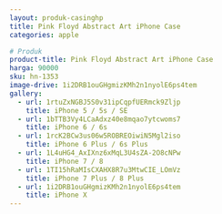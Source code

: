 ```yaml
---
layout: produk-casinghp
title: Pink Floyd Abstract Art iPhone Case
categories: apple

# Produk
product-title: Pink Floyd Abstract Art iPhone Case
harga: 90000
sku: hn-1353
image-drive: 1i2DRB1ouGHgmizKMh2n1nyolE6ps4tem
gallery:
  - url: 1rtuZxNGBJ5S0v31ipCqpfUERmck9Zljp
    title: iPhone 5 / 5s / SE
  - url: 1bTTB3Vy4LCaAdxz40e8mqao7ytcwoms7
    title: iPhone 6 / 6s
  - url: 1rcK2BCw3us06w5ROBREOiwiN5Mgl2iso
    title: iPhone 6 Plus / 6s Plus
  - url: 1L4uHG4_AxIXnz6xMqL3U4sZA-2O8cNPw
    title: iPhone 7 / 8
  - url: 1TI15hRaMIsCXAHX8R7u3MtwCIE_LOmVz
    title: iPhone 7 Plus / 8 Plus
  - url: 1i2DRB1ouGHgmizKMh2n1nyolE6ps4tem
    title: iPhone X
---
```

